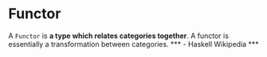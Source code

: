# Functor

A `Functor` is **a type which relates categories together**. A functor is essentially a transformation between categories. *** - Haskell Wikipedia ***


